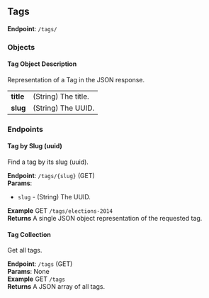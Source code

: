 ## Tags ##
**Endpoint**: `/tags/`

### Objects ###

#### Tag Object Description ####
Representation of a Tag in the JSON response.

<table>
  <tr>
    <td><strong>title</strong></td>
    <td>(String) The title.</td>
  </tr>

  <tr>
    <td><strong>slug</strong></td>
    <td>(String) The UUID.</td>
  </tr>
</table>

### Endpoints ###

#### Tag by Slug (uuid) ####
Find a tag by its slug (uuid).

**Endpoint**: `/tags/{slug}` (GET)  
**Params**: 
* `slug` - (String) The UUID.

**Example** GET `/tags/elections-2014`  
**Returns** A single JSON object representation of the requested tag.

#### Tag Collection ####
Get all tags.

**Endpoint**: `/tags` (GET)  
**Params**: None  
**Example** GET `/tags`  
**Returns** A JSON array of all tags.
